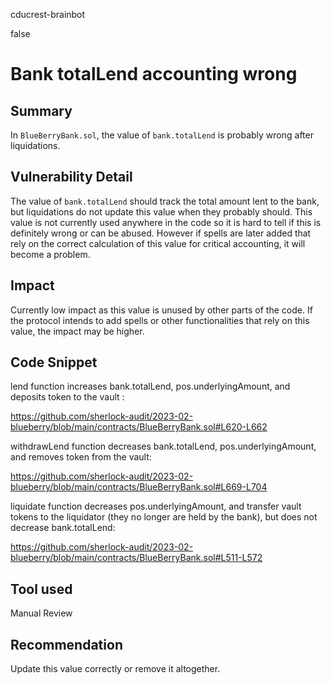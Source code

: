 cducrest-brainbot

false

# Bank totalLend accounting wrong

## Summary

In `BlueBerryBank.sol`, the value of `bank.totalLend` is probably wrong after liquidations.

## Vulnerability Detail

The value of `bank.totalLend` should track the total amount lent to the bank, but liquidations do not update this value when they probably should. This value is not currently used anywhere in the code so it is hard to tell if this is definitely wrong or can be abused. However if spells are later added that rely on the correct calculation of this value for critical accounting, it will become a problem.

## Impact

Currently low impact as this value is unused by other parts of the code. If the protocol intends to add spells or other functionalities that rely on this value, the impact may be higher.

## Code Snippet

lend function increases bank.totalLend, pos.underlyingAmount, and deposits token to the vault :

https://github.com/sherlock-audit/2023-02-blueberry/blob/main/contracts/BlueBerryBank.sol#L620-L662

withdrawLend function decreases bank.totalLend, pos.underlyingAmount, and removes token from the vault:

https://github.com/sherlock-audit/2023-02-blueberry/blob/main/contracts/BlueBerryBank.sol#L669-L704

liquidate function decreases pos.underlyingAmount, and transfer vault tokens to the liquidator (they no longer are held by the bank), but does not decrease bank.totalLend:

https://github.com/sherlock-audit/2023-02-blueberry/blob/main/contracts/BlueBerryBank.sol#L511-L572

## Tool used

Manual Review

## Recommendation

Update this value correctly or remove it altogether.